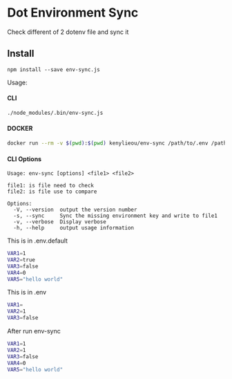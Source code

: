 # Dot Environment Sync
Check different of 2 dotenv file and sync it 

## Install

`npm install --save env-sync.js`

Usage: 

#### CLI
```bash
./node_modules/.bin/env-sync.js
```

#### DOCKER

```bash
docker run --rm -v $(pwd):$(pwd) kenylieou/env-sync /path/to/.env /path/to/.env.sample
```

#### CLI Options

```
Usage: env-sync [options] <file1> <file2>

file1: is file need to check
file2: is file use to compare

Options:
  -V, --version  output the version number
  -s, --sync     Sync the missing environment key and write to file1
  -v, --verbose  Display verbose
  -h, --help     output usage information

```
This is in .env.default

```bash
VAR1=1
VAR2=true
VAR3=false
VAR4=0
VAR5="hello world"

```


This is in .env
```bash
VAR1=
VAR2=1
VAR3=false
```

After run env-sync
```bash
VAR1=1
VAR2=1
VAR3=false
VAR4=0
VAR5="hello world"
```

